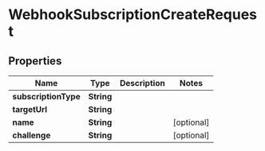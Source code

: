 

# WebhookSubscriptionCreateRequest


## Properties

| Name | Type | Description | Notes |
|------------ | ------------- | ------------- | -------------|
|**subscriptionType** | **String** |  |  |
|**targetUrl** | **String** |  |  |
|**name** | **String** |  |  [optional] |
|**challenge** | **String** |  |  [optional] |



